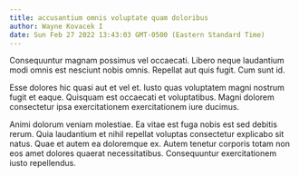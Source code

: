 ```yaml
---
title: accusantium omnis voluptate quam doloribus
author: Wayne Kovacek I
date: Sun Feb 27 2022 13:43:03 GMT-0500 (Eastern Standard Time)
---
```

Consequuntur magnam possimus vel occaecati. Libero neque laudantium modi omnis est nesciunt nobis omnis. Repellat aut quis fugit. Cum sunt id.

 Esse dolores hic quasi aut et vel et. Iusto quas voluptatem magni nostrum fugit et eaque. Quisquam est occaecati et voluptatibus. Magni dolorem consectetur ipsa exercitationem exercitationem iure ducimus.

 Animi dolorum veniam molestiae. Ea vitae est fuga nobis est sed debitis rerum. Quia laudantium et nihil repellat voluptas consectetur explicabo sit natus. Quae et autem ea doloremque ex. Autem tenetur corporis totam non eos amet dolores quaerat necessitatibus. Consequuntur exercitationem iusto repellendus.